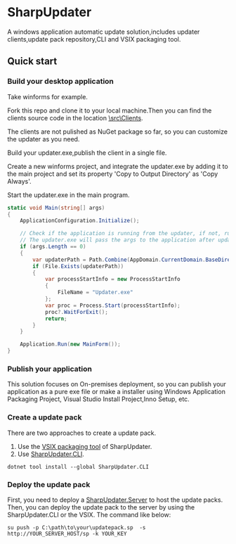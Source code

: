 # SharpUpdater
A windows application automatic update solution,includes updater clients,update pack repository,CLI and VSIX packaging tool.

## Quick start

### Build your desktop application
Take winforms for example.

Fork this repo and clone it to your local machine.Then you can find the clients source code in the location [\src\Clients](src/Clients).

The clients are not pulished as NuGet package so far, so you can customize the updater as you need.

Build your updater.exe,publish the client in a single file.

Create a new winforms project, and integrate the updater.exe by adding it to the main project and set its property 'Copy to Output Directory' as 'Copy Always'.

Start the updater.exe in the main program.
```csharp
static void Main(string[] args)
{
    ApplicationConfiguration.Initialize();

    // Check if the application is running from the updater, if not, run the updater.
    // The updater.exe will pass the args to the application after updating to avoid checking again.
    if (args.Length == 0)
    {
        var updaterPath = Path.Combine(AppDomain.CurrentDomain.BaseDirectory, "Updater.exe");
        if (File.Exists(updaterPath))
        {
            var processStartInfo = new ProcessStartInfo
            {
                FileName = "Updater.exe"
            };
            var proc = Process.Start(processStartInfo);
            proc?.WaitForExit();
            return;
        }
    }

    Application.Run(new MainForm());
}
```

### Publish your application 
This solution focuses on On-premises deployment, so you can publish your application as a pure exe file or make a installer using Windows Application Packaging Project,
Visual Studio Install Project,Inno Setup, etc.

### Create a update pack
There are two approaches to create a update pack.
1. Use the [VSIX packaging tool](https://marketplace.visualstudio.com/items?itemName=CnSharpStudio.SharpUpdater) of SharpUpdater.
2. Use [SharpUpdater.CLI](https://www.nuget.org/packages/SharpUpdater.CLI).
```
dotnet tool install --global SharpUpdater.CLI
```

### Deploy the update pack
First, you need to deploy a [SharpUpdater.Server](https://github.com/cnsharp/SharpUpdater.Server) to host the update packs.
Then, you can deploy the update pack to the server by using the SharpUpdater.CLI or the VSIX.
The command like below:
```
su push -p C:\path\to\your\updatepack.sp  -s http://YOUR_SERVER_HOST/sp -k YOUR_KEY
```